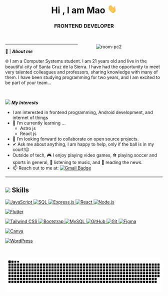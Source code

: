 <h1 align="center">Hi , I am Mao <img src="https://raw.githubusercontent.com/ABSphreak/ABSphreak/master/gifs/Hi.gif" width="30px"></h1>
<h3 align="center">FRONTEND DEVELOPER</h3>
<br>
<dl><dd>
<img align='right'   src="https://i.pinimg.com/originals/50/27/2a/50272a0d34a8666dbe24b03c0544d7ec.gif" width="46%"  alt="room-pc2" >
</dd></dl>
<hr width="46%" >


📖 | ***About me***
<p align='left width="46%" '>🌐 I am a Computer Systems student. I am 21 years old and live in the beautiful city of Santa Cruz de la Sierra.
I have had the opportunity to meet very talented colleagues and professors, sharing knowledge with many of them.
I have been studying programming for two years, and I am excited to be part of your team...</p><br>


<img src="https://media.giphy.com/media/ObNTw8Uzwy6KQ/giphy.gif" width="30px">&nbsp;***My Interests***

- I am interested in frontend programming, Android development, and internet of things
- 🌱 I’m currently learning ...
  - Astro js
  - React js
- 👯 I’m looking forward to collaborate on open source projects.
- ✔ Ask me about anything, I am happy to help, only if the ball is in my court!😉<br>
- Outside of tech, 🎮 I enjoy playing video games, ⚽ playing soccer and sports in general, 🎵 listening to music, and 📰 reading the news.
- 📫 Reach out to me at: [![Gmail Badge](https://img.shields.io/badge/-Maodev81@gmail.com-c14438?style=flat-square&logo=Gmail&logoColor=white&link=mailto:Maodev81@gmail.com)](mailto:Maodev81@gmail.com)

<hr width="100%" >

<h2><img src = "https://media2.giphy.com/media/QssGEmpkyEOhBCb7e1/giphy.gif?cid=ecf05e47a0n3gi1bfqntqmob8g9aid1oyj2wr3ds3mg700bl&rid=giphy.gif" width = 32px>  Skills  </h2>

<!-- Programming Languages -->

<a href="https://developer.mozilla.org/en-US/docs/Web/JavaScript" target="_blank">
  <img alt="JavaScript" src="https://img.shields.io/badge/JavaScript-F7DF1E?style=for-the-badge&logo=javascript&logoColor=black">
</a>

<a href="https://www.microsoft.com/en-us/sql-server" target="_blank">
  <img alt="SQL" src="https://img.shields.io/badge/SQL-CC2927?style=for-the-badge&logo=microsoft%20sql%20server&logoColor=white">
</a>

<!-- Web Development -->
<a href="https://expressjs.com/" target="_blank">
  <img alt="Express.js" src="https://img.shields.io/badge/Express.js-000000?style=for-the-badge&logo=express&logoColor=white">
</a>

<a href="https://reactjs.org/" target="_blank">
  <img alt="React" src="https://img.shields.io/badge/React-61DAFB?style=for-the-badge&logo=react&logoColor=black">
</a>
<a href="https://nodejs.org/" target="_blank">
  <img alt="Node.js" src="https://img.shields.io/badge/Node.js-339933?style=for-the-badge&logo=node.js&logoColor=white">
</a>

<!-- Mobile Development -->
<a href="https://flutter.dev" target="_blank"><img alt="Flutter" src="https://img.shields.io/badge/Flutter-%2302569B.svg?logo=Flutter&logoColor=white"></a>


<!-- Frontend Frameworks/Libraries -->
<a href="https://tailwindcss.com/" target="_blank">
  <img alt="Tailwind CSS" src="https://img.shields.io/badge/Tailwind_CSS-38B2AC?style=for-the-badge&logo=tailwind-css&logoColor=white">
</a>

<a href="https://getbootstrap.com/" target="_blank">
  <img alt="Bootstrap" src="https://img.shields.io/badge/Bootstrap-563D7C?style=for-the-badge&logo=bootstrap&logoColor=white">
</a>

<!-- Database -->
<a href="https://www.mysql.com/" target="_blank">
  <img alt="MySQL" src="https://img.shields.io/badge/MySQL-4479A1?style=for-the-badge&logo=mysql&logoColor=white">
</a>

<!-- Version Control and Collaboration -->
<a href="https://github.com/" target="_blank">
  <img alt="GitHub" src="https://img.shields.io/badge/GitHub-181717?style=for-the-badge&logo=github&logoColor=white">
</a>

<a href="https://git-scm.com/" target="_blank">
  <img alt="Git" src="https://img.shields.io/badge/Git-F05032?style=for-the-badge&logo=git&logoColor=white">
</a>

<!-- Design Tools -->
<a href="https://www.figma.com/" target="_blank">
  <img alt="Figma" src="https://img.shields.io/badge/Figma-F24E1E?style=for-the-badge&logo=figma&logoColor=white">
</a>


<a href="https://www.canva.com" target="_blank"><img alt="Canva" src="https://img.shields.io/badge/Canva-%2300C4CC.svg?logo=Canva&logoColor=white"></a>

<a href="https://wordpress.org" target="_blank"><img alt="WordPress" src="https://img.shields.io/badge/WordPress-%23117AC9.svg?logo=WordPress&logoColor=white"></a>

<br>
<p align="center">
    <img src="https://raw.githubusercontent.com/MaodevSc/maodevsc/output/github-contribution-grid-snake.svg" alt="snake gif" />
</p>



